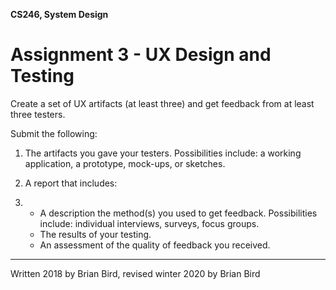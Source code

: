 **CS246, System Design**

# Assignment 3 - UX Design and Testing

Create a set of UX artifacts (at least three) and get feedback from at least three testers.

Submit the following:      

1. The artifacts you gave your testers.
             Possibilities include: a working application, a prototype, mock-ups, or sketches.

2. A report that includes:

3. - A description the method(s) you used to get feedback. 
                 Possibilities include: individual interviews, surveys, focus  groups.
   - The results of your testing.
   - An assessment of the quality of feedback you received.



------

Written 2018 by  Brian Bird, revised winter 2020 by Brian Bird